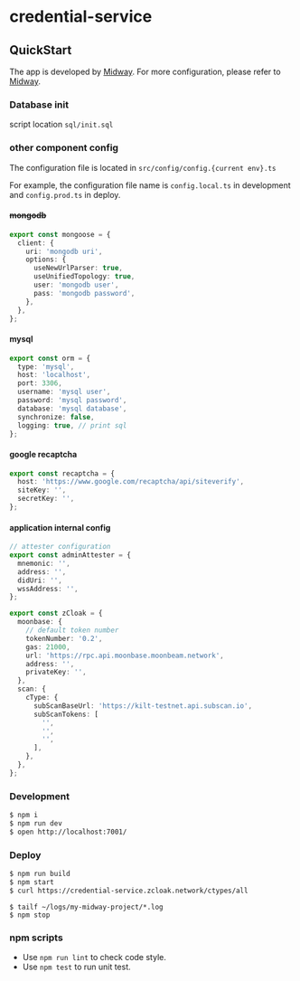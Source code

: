 # credential-service

## QuickStart

The app is developed by [Midway](https://midwayjs.org ). For more configuration, please refer to [Midway](https://midwayjs.org ).

### Database init

script location `sql/init.sql`

### other component config

The configuration file is  located in `src/config/config.{current env}.ts`

For example, the configuration file name is `config.local.ts` in development and `config.prod.ts` in deploy.

#### ~~mongodb~~

```typescript
export const mongoose = {
  client: {
    uri: 'mongodb uri',
    options: {
      useNewUrlParser: true,
      useUnifiedTopology: true,
      user: 'mongodb user',
      pass: 'mongodb password',
    },
  },
};
```

#### mysql

```typescript
export const orm = {
  type: 'mysql',
  host: 'localhost',
  port: 3306,
  username: 'mysql user',
  password: 'mysql password',
  database: 'mysql database',
  synchronize: false,
  logging: true, // print sql
};
```

#### google recaptcha

```typescript
export const recaptcha = {
  host: 'https://www.google.com/recaptcha/api/siteverify',
  siteKey: '',
  secretKey: '',
};
```

#### application internal config

```typescript
// attester configuration
export const adminAttester = {
  mnemonic: '',
  address: '',
  didUri: '',
  wssAddress: '',
};

export const zCloak = {
  moonbase: {
    // default token number
    tokenNumber: '0.2',
    gas: 21000,
    url: 'https://rpc.api.moonbase.moonbeam.network',
    address: '',
    privateKey: '',
  },
  scan: {
    cType: {
      subScanBaseUrl: 'https://kilt-testnet.api.subscan.io',
      subScanTokens: [
        '',
        '',
        '',
      ],
    },
  },
};
```



### Development

```bash
$ npm i
$ npm run dev
$ open http://localhost:7001/
```

### Deploy

```bash
$ npm run build
$ npm start
$ curl https://credential-service.zcloak.network/ctypes/all
```

```
$ tailf ~/logs/my-midway-project/*.log
$ npm stop
```

### npm scripts

- Use `npm run lint` to check code style.
- Use `npm test` to run unit test.

[midway]: https://midwayjs.org
